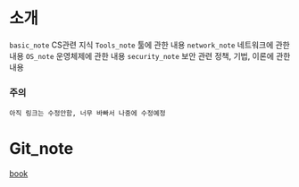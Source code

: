# 소개 
`basic_note` CS관련 지식
`Tools_note` 툴에 관한 내용
`network_note` 네트워크에 관한 내용
`OS_note` 운영체제에 관한 내용
`security_note` 보안 관련 정책, 기법, 이론에 관한 내용

### 주의
`아직 링크는 수정안함, 너무 바빠서 나중에 수정예정`
# Git_note

[book](https://OneDriveDelete.gitbook.io/notes/)


